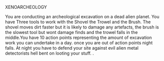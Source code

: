 XENOARCHEOLOGY

You are conducting an archeological excavation on a dead alien planet.
You have Three tools to work with the Shovel the Trowel and the Brush.
The shovel moves dirt faster but it is likely to damage any artefacts,
the brush is the slowest tool but wont damage finds and the trowel
falls in the middle.You have 10 action points representing the amount
of excavation work you can undertake in a day. once you are out of action
points night falls. At night you have to defend your site against evil
alien metal detectorists hell bent on looting your stuff. .
